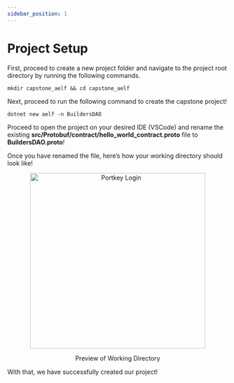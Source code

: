 ```yaml
---
sidebar_position: 1
---
```


# Project Setup

First, proceed to create a new project folder and navigate to the project root directory by running the following commands.

```
mkdir capstone_aelf && cd capstone_aelf
```

Next, proceed to run the following command to create the capstone project!

```
dotnet new aelf -n BuildersDAO
```

Proceed to open the project on your desired IDE (VSCode) and rename the existing **src/Protobuf/contract/hello_world_contract.proto** file to **BuildersDAO.proto**!

Once you have renamed the file, here’s how your working directory should look like!

<p align="center">
<img src="/img/vote-be-project-dir.png" alt="Portkey Login" width="400"/>
</p>
<p align="center">Preview of Working Directory</p>

With that, we have successfully created our project!
